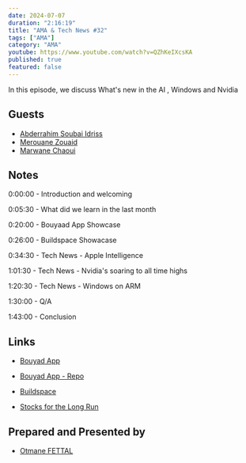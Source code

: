 ```yaml
---
date: 2024-07-07
duration: "2:16:19"
title: "AMA & Tech News #32"
tags: ["AMA"]
category: "AMA"
youtube: https://www.youtube.com/watch?v=QZhKeIXcsKA
published: true
featured: false
---
```


In this episode, we discuss What's new in the AI , Windows and Nvidia

## Guests

- [Abderrahim Soubai Idriss](https://x.com/soub4i)
- [Merouane Zouaid](https://x.com/merouanezouaid)
- [Marwane Chaoui](https://x.com/moghwan)

## Notes

0:00:00 - Introduction and welcoming

0:05:30 - What did we learn in the last month

0:20:00 - Bouyaad App Showcase

0:26:00 - Buildspace Showacase

0:34:30 - Tech News - Apple Intelligence

1:01:30 - Tech News - Nvidia's soaring to all time highs

1:20:30 - Tech News - Windows on ARM

1:30:00 - Q/A

1:43:00 - Conclusion

## Links

- [Bouyad App](​​https://web.bouayad.app/)

- [Bouyad App - Repo](https://github.com/moghwan/web.bouayad.app)

- [Buildspace](https://buildspace.so/)

- [Stocks for the Long Run](https://www.amazon.com/Stocks-Long-Run-Definitive-Investment/dp/0071800514)

## Prepared and Presented by

- [Otmane FETTAL](https://twitter.com/ofettal)
